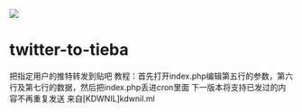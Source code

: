 ![](https://kdwnil.ml/favicon.ico)
# twitter-to-tieba
把指定用户的推特转发到贴吧
教程：首先打开index.php编辑第五行的参数，第六行及第七行的数据，然后把index.php丢进cron里面
下一版本将支持已发过的内容不再重复发送
来自[KDWNIL]kdwnil.ml
